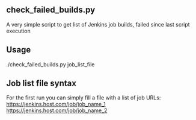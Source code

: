 ## check_failed_builds.py

A very simple script to get list of Jenkins job builds, failed since last script execution

## Usage

./check_failed_builds.py job_list_file

## Job list file syntax

For the first run you can simply fill a file with a list of job URLs:  
https://jenkins.host.com/job/job_name_1  
https://jenkins.host.com/job/job_name_2



